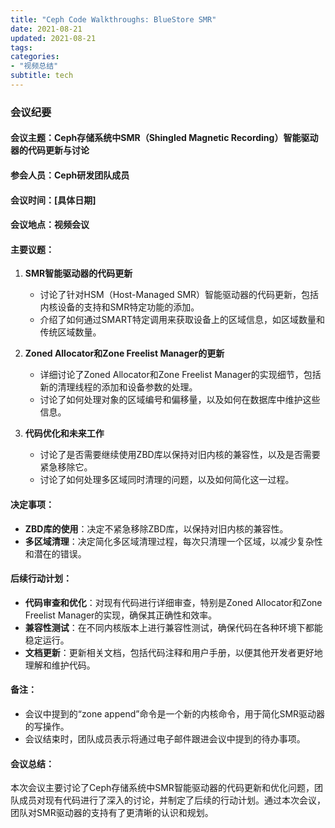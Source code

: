```yaml
---
title: "Ceph Code Walkthroughs: BlueStore SMR"
date: 2021-08-21
updated: 2021-08-21
tags:
categories:
- "视频总结"
subtitle: tech
---
```



### 会议纪要

#### 会议主题：Ceph存储系统中SMR（Shingled Magnetic Recording）智能驱动器的代码更新与讨论

#### 参会人员：Ceph研发团队成员

#### 会议时间：[具体日期]

#### 会议地点：视频会议

#### 主要议题：
1. **SMR智能驱动器的代码更新**
   - 讨论了针对HSM（Host-Managed SMR）智能驱动器的代码更新，包括内核设备的支持和SMR特定功能的添加。
   - 介绍了如何通过SMART特定调用来获取设备上的区域信息，如区域数量和传统区域数量。

2. **Zoned Allocator和Zone Freelist Manager的更新**
   - 详细讨论了Zoned Allocator和Zone Freelist Manager的实现细节，包括新的清理线程的添加和设备参数的处理。
   - 讨论了如何处理对象的区域编号和偏移量，以及如何在数据库中维护这些信息。

3. **代码优化和未来工作**
   - 讨论了是否需要继续使用ZBD库以保持对旧内核的兼容性，以及是否需要紧急移除它。
   - 讨论了如何处理多区域同时清理的问题，以及如何简化这一过程。

#### 决定事项：
- **ZBD库的使用**：决定不紧急移除ZBD库，以保持对旧内核的兼容性。
- **多区域清理**：决定简化多区域清理过程，每次只清理一个区域，以减少复杂性和潜在的错误。

#### 后续行动计划：
- **代码审查和优化**：对现有代码进行详细审查，特别是Zoned Allocator和Zone Freelist Manager的实现，确保其正确性和效率。
- **兼容性测试**：在不同内核版本上进行兼容性测试，确保代码在各种环境下都能稳定运行。
- **文档更新**：更新相关文档，包括代码注释和用户手册，以便其他开发者更好地理解和维护代码。

#### 备注：
- 会议中提到的“zone append”命令是一个新的内核命令，用于简化SMR驱动器的写操作。
- 会议结束时，团队成员表示将通过电子邮件跟进会议中提到的待办事项。

#### 会议总结：
本次会议主要讨论了Ceph存储系统中SMR智能驱动器的代码更新和优化问题，团队成员对现有代码进行了深入的讨论，并制定了后续的行动计划。通过本次会议，团队对SMR驱动器的支持有了更清晰的认识和规划。